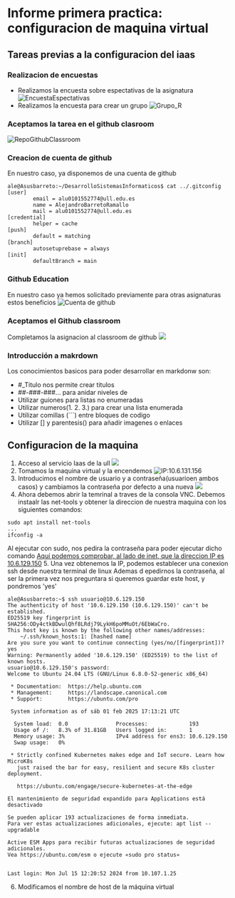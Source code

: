 # Informe primera practica: configuracion de maquina virtual

## Tareas previas a la configuracion del iaas

### Realizacion de encuestas

- Realizamos la encuesta sobre espectativas de la asignatura
![EncuestaEspectativas](./images/EncuestaExpectativas.png)
- Realizamos la encuesta para crear un grupo
![Grupo_R](./images/Grupo.png)

### Aceptamos la tarea en el github clasroom
![RepoGithubClassroom](./images/repo.png)

### Creacion de cuenta de github
En nuestro caso, ya disponemos de una cuenta de github
```
ale@Asusbarreto:~/DesarrolloSistemasInformaticos$ cat ../.gitconfig 
[user]
        email = alu0101552774@ull.edu.es
        name = AlejandroBarretoRamallo
        mail = alu0101552774@ull.edu.es
[credential]
        helper = cache
[push]
        default = matching
[branch]
        autosetuprebase = always
[init]
        defaultBranch = main
```
### Github Education
En nuestro caso ya hemos solicitado previamente para otras asignaturas
estos beneficios
![Cuenta de github](./images/Github%20education.png)
### Aceptamos el Github classroom
Completamos la asignacion al classroom de github
![](./images/Classroom.png)
### Introducción a makrdown
Los conocimientos basicos para poder desarrollar en markdonw son:
- #_Titulo nos permite crear titulos
- ##-###-###... para anidar niveles de 
- Utilizar guiones para listas no enumeradas
- Utilizar numeros(1. 2. 3.) para crear una lista enumerada
- Utilizar comillas (```) entre bloques de codigo
- Utilizar [] y parentesis() para añadir imagenes o enlaces
## Configuracion de la maquina

1. Acceso al servicio Iaas de la ull 
![](./images/AccesoIaas.png)
2. Tomamos la maquina virtual y la encendemos
![IP:10.6.131.156](./images/maquina.png)
3. Introducimos el nombre de usuario y a contraseña(usuarioen ambos casos) y cambiamos la contraseña por defecto a una nueva
![](./images/password.png)
4. Ahora debemos abrir la temrinal a traves de la consola VNC.
Debemos instaalr las net-tools y obtener la direccion de nuestra maquina 
con los siguientes comandos: 
```
sudo apt install net-tools
...
ifconfig -a
```
Al ejecutar con sudo, nos pedira la contraseña para poder ejecutar dicho comando
[Aquí podemos comprobar, al lado de inet, que la direccion IP es 10.6.129.150](./images/IP.png)
5. Una vez obtenemos la IP, podemos establecer una conexion ssh desde nuestra terminal de linux
Ademas d epedirnos la contraseña, al ser la primera vez nos preguntara si queremos guardar este 
host, y pondremos 'yes'
```
ale@Asusbarreto:~$ ssh usuario@10.6.129.150
The authenticity of host '10.6.129.150 (10.6.129.150)' can't be established.
ED25519 key fingerprint is SHA256:ODy4ctkBDwulQhf8LRdj79LykH6poMMuOt/6EbWaCro.
This host key is known by the following other names/addresses:
    ~/.ssh/known_hosts:1: [hashed name]
Are you sure you want to continue connecting (yes/no/[fingerprint])? yes
Warning: Permanently added '10.6.129.150' (ED25519) to the list of known hosts.
usuario@10.6.129.150's password:
Welcome to Ubuntu 24.04 LTS (GNU/Linux 6.8.0-52-generic x86_64)

 * Documentation:  https://help.ubuntu.com
 * Management:     https://landscape.canonical.com
 * Support:        https://ubuntu.com/pro

 System information as of sáb 01 feb 2025 17:13:21 UTC

  System load:  0.0               Processes:             193
  Usage of /:   8.3% of 31.81GB   Users logged in:       1
  Memory usage: 3%                IPv4 address for ens3: 10.6.129.150
  Swap usage:   0%

 * Strictly confined Kubernetes makes edge and IoT secure. Learn how MicroK8s
   just raised the bar for easy, resilient and secure K8s cluster deployment.

   https://ubuntu.com/engage/secure-kubernetes-at-the-edge

El mantenimiento de seguridad expandido para Applications está desactivado

Se pueden aplicar 193 actualizaciones de forma inmediata.
Para ver estas actualizaciones adicionales, ejecute: apt list --upgradable

Active ESM Apps para recibir futuras actualizaciones de seguridad adicionales.
Vea https://ubuntu.com/esm o ejecute «sudo pro status»


Last login: Mon Jul 15 12:20:52 2024 from 10.107.1.25
```
6. Modificamos el nombre de host de la máquina virtual

